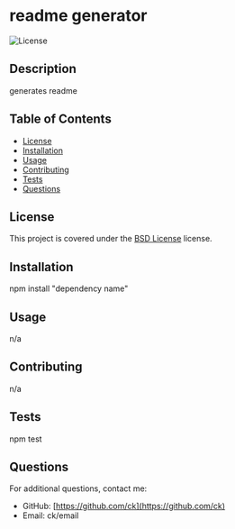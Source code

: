 # readme generator

![License](https://img.shields.io/badge/license-BSD-blue)

## Description

generates readme

## Table of Contents

- [License](#license)
- [Installation](#installation)
- [Usage](#usage)
- [Contributing](#contributing)
- [Tests](#tests)
- [Questions](#questions)

## License

This project is covered under the [BSD License](https://opensource.org/licenses/BSD-3-Clause) license.

## Installation

npm install "dependency name"

## Usage

n/a

## Contributing

n/a

## Tests

npm test

## Questions

For additional questions, contact me:

- GitHub: [https://github.com/ck](https://github.com/ck)
- Email: ck/email
